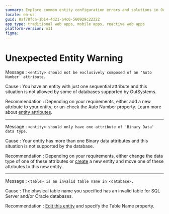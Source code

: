 ```yaml
---
summary: Explore common entity configuration errors and solutions in OutSystems 11 (O11) to ensure database compatibility.
locale: en-us
guid: 8af78fca-1b14-4d21-a4c6-560929c22322
app_type: traditional web apps, mobile apps, reactive web apps
platform-version: o11
figma:
---
```


# Unexpected Entity Warning

Message
:   `<entity> should not be exclusively composed of an 'Auto Number' attribute.`

Cause
:   You have an entity with just one sequential attribute and this situation is not allowed by some of databases supported by OutSystems.

Recommendation
:   Depending on your requirements, either add a new attribute to your entity; or un-check the Auto Number property. Learn more about [entity attributes](<../../../integration-with-systems/integration-studio/managing-extensions/entity-attribute.md>).

---

Message
:   `<entity> should only have one attribute of 'Binary Data' data type.`

Cause
:   Your entity has more than one Binary data attributes and this situation is not supported by the database.

Recommendation
:   Depending on your requirements, either change the data type of one of these attributes or [create](<../../../integration-with-systems/integration-studio/managing-extensions/entity-add.md>) a new entity and move one of these attributes to this new entity.

---

Message
:   `<table> is an invalid table name in <database>.`
  
Cause
:   The physical table name you specified has an invalid table for SQL Server and/or Oracle databases.

Recommendation
:   [Edit this entity](<../../../integration-with-systems/integration-studio/managing-extensions/entity-add.md>) and specify the Table Name property. 
